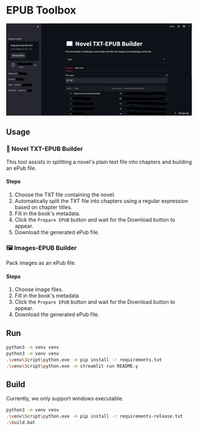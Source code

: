 # EPUB Toolbox

![](txt2epub-preview.png)

## Usage

### 📘 Novel TXT-EPUB Builder

This tool assists in splitting a novel's plain text file
into chapters and building an ePub file.

#### Steps

1. Choose the TXT file containing the novel.
2. Automatically split the TXT file into chapters using a regular expression
based on chapter titles.
3. Fill in the book's metadata.
4. Click the `Prepare EPUB` button and wait for the Download button to appear.
5. Download the generated ePub file.

### 🖼️ Images-EPUB Builder

Pack images as an ePub file.

#### Steps

1. Choose image files.
2. Fill in the book's metadata
3. Click the `Prepare EPUB` button and wait for the Download button to appear.
4. Download the generated ePub file.

## Run

```bash
python3 -m venv venv
python3 -m venv venv
.\venv\Script\python.exe -m pip install -r requirements.txt
.\venv\Script\python.exe -m streamlit run README.y
```

## Build

Currently, we only support windows executable.

```bash
python3 -m venv venv
.\venv\Script\python.exe -m pip install -r requirements-release.txt
.\build.bat
```
